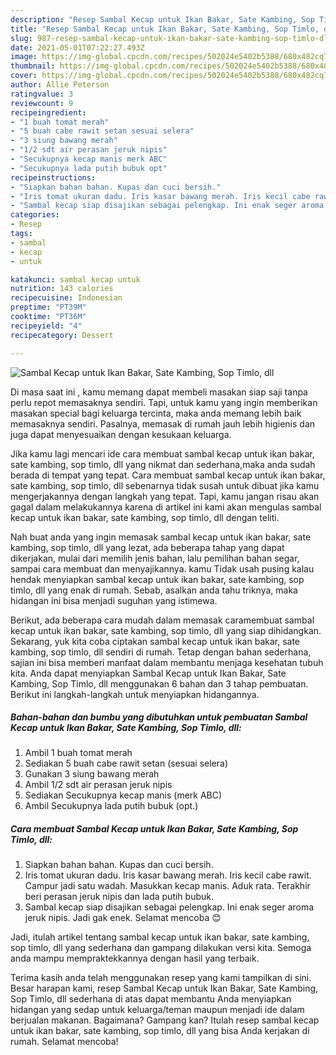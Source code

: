 ```yaml
---
description: "Resep Sambal Kecap untuk Ikan Bakar, Sate Kambing, Sop Timlo, dll yang lezat dan Mudah Dibuat"
title: "Resep Sambal Kecap untuk Ikan Bakar, Sate Kambing, Sop Timlo, dll yang lezat dan Mudah Dibuat"
slug: 987-resep-sambal-kecap-untuk-ikan-bakar-sate-kambing-sop-timlo-dll-yang-lezat-dan-mudah-dibuat
date: 2021-05-01T07:22:27.493Z
image: https://img-global.cpcdn.com/recipes/502024e5402b5388/680x482cq70/sambal-kecap-untuk-ikan-bakar-sate-kambing-sop-timlo-dll-foto-resep-utama.jpg
thumbnail: https://img-global.cpcdn.com/recipes/502024e5402b5388/680x482cq70/sambal-kecap-untuk-ikan-bakar-sate-kambing-sop-timlo-dll-foto-resep-utama.jpg
cover: https://img-global.cpcdn.com/recipes/502024e5402b5388/680x482cq70/sambal-kecap-untuk-ikan-bakar-sate-kambing-sop-timlo-dll-foto-resep-utama.jpg
author: Allie Peterson
ratingvalue: 3
reviewcount: 9
recipeingredient:
- "1 buah tomat merah"
- "5 buah cabe rawit setan sesuai selera"
- "3 siung bawang merah"
- "1/2 sdt air perasan jeruk nipis"
- "Secukupnya kecap manis merk ABC"
- "Secukupnya lada putih bubuk opt"
recipeinstructions:
- "Siapkan bahan bahan. Kupas dan cuci bersih."
- "Iris tomat ukuran dadu. Iris kasar bawang merah. Iris kecil cabe rawit. Campur jadi satu wadah. Masukkan kecap manis. Aduk rata. Terakhir beri perasan jeruk nipis dan lada putih bubuk."
- "Sambal kecap siap disajikan sebagai pelengkap. Ini enak seger aroma jeruk nipis. Jadi gak enek. Selamat mencoba 😊"
categories:
- Resep
tags:
- sambal
- kecap
- untuk

katakunci: sambal kecap untuk 
nutrition: 143 calories
recipecuisine: Indonesian
preptime: "PT39M"
cooktime: "PT36M"
recipeyield: "4"
recipecategory: Dessert

---
```



![Sambal Kecap untuk Ikan Bakar, Sate Kambing, Sop Timlo, dll](https://img-global.cpcdn.com/recipes/502024e5402b5388/680x482cq70/sambal-kecap-untuk-ikan-bakar-sate-kambing-sop-timlo-dll-foto-resep-utama.jpg)

Di masa  saat ini , kamu memang dapat membeli masakan siap saji tanpa perlu repot memasaknya sendiri. Tapi, untuk kamu yang ingin memberikan masakan special bagi keluarga tercinta, maka anda memang lebih baik memasaknya sendiri. Pasalnya, memasak di rumah jauh lebih higienis dan juga dapat menyesuaikan dengan kesukaan keluarga.

Jika kamu lagi mencari ide cara membuat sambal kecap untuk ikan bakar, sate kambing, sop timlo, dll yang nikmat dan sederhana,maka anda sudah berada di tempat yang tepat. Cara membuat sambal kecap untuk ikan bakar, sate kambing, sop timlo, dll  sebenarnya tidak susah untuk dibuat jika kamu mengerjakannya dengan langkah yang tepat. Tapi, kamu jangan risau akan gagal dalam melakukannya 
karena di artikel ini kami akan mengulas sambal kecap untuk ikan bakar, sate kambing, sop timlo, dll dengan teliti.  



Nah buat anda yang ingin memasak sambal kecap untuk ikan bakar, sate kambing, sop timlo, dll yang lezat, ada beberapa tahap yang dapat dikerjakan, mulai dari memilih jenis bahan, lalu pemilihan bahan segar, sampai cara membuat dan menyajikannya. kamu Tidak usah pusing kalau hendak menyiapkan sambal kecap untuk ikan bakar, sate kambing, sop timlo, dll yang enak di rumah. Sebab, asalkan anda  tahu triknya, maka hidangan ini bisa menjadi suguhan yang istimewa.

Berikut, ada beberapa cara mudah dalam memasak caramembuat sambal kecap untuk ikan bakar, sate kambing, sop timlo, dll yang siap dihidangkan. Sekarang, yuk kita coba ciptakan sambal kecap untuk ikan bakar, sate kambing, sop timlo, dll sendiri di rumah. Tetap dengan bahan sederhana, sajian ini bisa memberi manfaat dalam membantu menjaga kesehatan tubuh kita. Anda dapat menyiapkan Sambal Kecap untuk Ikan Bakar, Sate Kambing, Sop Timlo, dll menggunakan 6 bahan dan 3 tahap pembuatan. Berikut ini langkah-langkah untuk menyiapkan hidangannya.

<!--inarticleads1-->

##### Bahan-bahan dan bumbu yang dibutuhkan untuk pembuatan Sambal Kecap untuk Ikan Bakar, Sate Kambing, Sop Timlo, dll:

1. Ambil 1 buah tomat merah
1. Sediakan 5 buah cabe rawit setan (sesuai selera)
1. Gunakan 3 siung bawang merah
1. Ambil 1/2 sdt air perasan jeruk nipis
1. Sediakan Secukupnya kecap manis (merk ABC)
1. Ambil Secukupnya lada putih bubuk (opt.)




<!--inarticleads2-->

##### Cara membuat Sambal Kecap untuk Ikan Bakar, Sate Kambing, Sop Timlo, dll:

1. Siapkan bahan bahan. Kupas dan cuci bersih.
1. Iris tomat ukuran dadu. Iris kasar bawang merah. Iris kecil cabe rawit. Campur jadi satu wadah. Masukkan kecap manis. Aduk rata. Terakhir beri perasan jeruk nipis dan lada putih bubuk.
1. Sambal kecap siap disajikan sebagai pelengkap. Ini enak seger aroma jeruk nipis. Jadi gak enek. Selamat mencoba 😊




Jadi, itulah artikel tentang  sambal kecap untuk ikan bakar, sate kambing, sop timlo, dll  yang sederhana dan gampang dilakukan versi kita. Semoga anda mampu mempraktekkannya dengan hasil yang terbaik. 

Terima kasih anda telah menggunakan resep yang kami tampilkan di sini. Besar harapan kami, resep  Sambal Kecap untuk Ikan Bakar, Sate Kambing, Sop Timlo, dll sederhana di atas dapat membantu Anda menyiapkan hidangan yang sedap untuk keluarga/teman maupun menjadi ide dalam berjualan makanan. Bagaimana? Gampang kan? Itulah resep sambal kecap untuk ikan bakar, sate kambing, sop timlo, dll yang bisa Anda kerjakan di rumah. Selamat mencoba!


